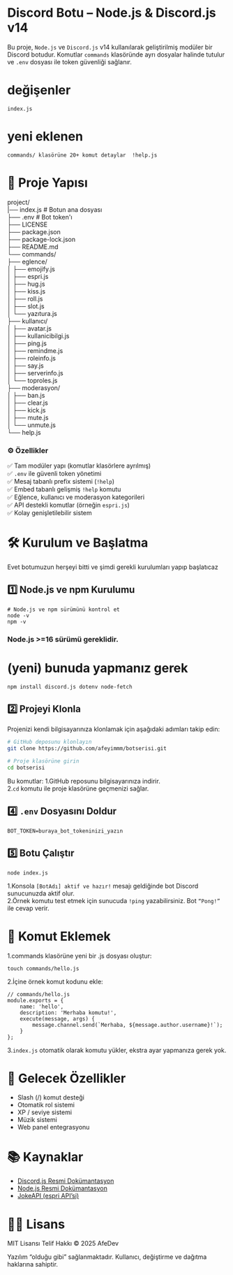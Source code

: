 # Discord Botu – Node.js & Discord.js v14

Bu proje, `Node.js` ve `Discord.js` v14 kullanılarak geliştirilmiş modüler bir Discord botudur. Komutlar `commands` klasöründe ayrı dosyalar halinde tutulur ve `.env` dosyası ile token güvenliği sağlanır.


#       değişenler  
```index.js ```
#            yeni eklenen 
 ```
commands/ klasörüne 20+ komut detaylar  !help.js
 ```


# 📂 Proje Yapısı
project/                   
|── index.js   # Botun ana dosyası                   
├── .env      # Bot token'ı                                          
├── LICENSE   
├── package.json        
├── package-lock.json           
├── README.md                      
└── commands/             
    ├── eglence/                                             
    │   ├── emojify.js                                                        
    │   ├── espri.js                                     
    │   ├── hug.js                                                          
    │   ├── kiss.js                                 
    │   ├── roll.js        
    │   ├── slot.js                                                    
    │   └── yazıtura.js                                       
    ├── kullanıcı/                            
    │   ├── avatar.js                                              
    │   ├── kullanicibilgi.js                   
    │   ├── ping.js                                 
    │   ├── remindme.js                              
    │   ├── roleinfo.js                   
    │   ├── say.js                                                 
    │   ├── serverinfo.js                                             
    │   └── toproles.js                                   
    ├── moderasyon/                                               
    │   ├── ban.js                                    
    │   ├── clear.js                                          
    │   ├── kick.js                  
    │   ├── mute.js                         
    │   └── unmute.js                                                    
    └── help.js               

 
### ⚙️ Özellikler

✅ Tam modüler yapı (komutlar klasörlere ayrılmış)            
✅ ```.env``` ile güvenli token yönetimi                     
✅ Mesaj tabanlı prefix sistemi (```!help```)                     
✅ Embed tabanlı gelişmiş ```!help``` komutu                                    
✅ Eğlence, kullanıcı ve moderasyon kategorileri                       
✅ API destekli komutlar (örneğin ```espri.js```)                    
✅ Kolay genişletilebilir sistem              


# 🛠 Kurulum ve Başlatma
 Evet botumuzun herşeyi bitti ve şimdi gerekli kurulumları yapıp başlatıcaz

## 1️⃣ Node.js ve npm Kurulumu

```
# Node.js ve npm sürümünü kontrol et
node -v
npm -v
```
### Node.js >=16 sürümü gereklidir.
# (yeni) bunuda yapmanız gerek
```
npm install discord.js dotenv node-fetch
```


## 2️⃣ Projeyi Klonla
Projenizi kendi bilgisayarınıza klonlamak için aşağıdaki adımları takip edin:
```bash 
# GitHub deposunu klonlayın
git clone https://github.com/afeyimmm/botserisi.git

# Proje klasörüne girin
cd botserisi
```
Bu komutlar:
1.GitHub reposunu bilgisayarınıza indirir.                   
2.```cd``` komutu ile proje klasörüne geçmenizi sağlar.               






## 4️⃣ ```.env``` Dosyasını Doldur

```
BOT_TOKEN=buraya_bot_tokeninizi_yazın
```

## 5️⃣ Botu Çalıştır

```
node index.js
```
1.Konsola ```[BotAdı] aktif ve hazır!``` mesajı geldiğinde bot Discord sunucunuzda aktif olur.                            
2.Örnek komutu test etmek için sunucuda ```!ping``` yazabilirsiniz. Bot ```“Pong!”``` ile cevap verir.                             




# 📝 Komut Eklemek

1.commands klasörüne yeni bir .js dosyası oluştur:                                          

```
touch commands/hello.js
```
2.İçine örnek komut kodunu ekle:                                      

```
// commands/hello.js
module.exports = {
    name: 'hello',
    description: 'Merhaba komutu!',
    execute(message, args) {
        message.channel.send(`Merhaba, ${message.author.username}!`);
    }
};
```
3.```index.js``` otomatik olarak komutu yükler, ekstra ayar yapmanıza gerek yok.      






# 🚀 Gelecek Özellikler

- Slash (/) komut desteği
- Otomatik rol sistemi
- XP / seviye sistemi
- Müzik sistemi
- Web panel entegrasyonu







# 📚 Kaynaklar
- [Discord.js Resmi Dokümantasyon](https://discord.js.org/)                                        
- [Node.js Resmi Dokümantasyon](https://nodejs.org/)
- [JokeAPI (espri API’si)](https://v2.jokeapi.dev/)                                  

# 🧑‍💻 Lisans

MIT Lisansı
Telif Hakkı © 2025 AfeDev

Yazılım “olduğu gibi” sağlanmaktadır. Kullanıcı, değiştirme ve dağıtma haklarına sahiptir.

